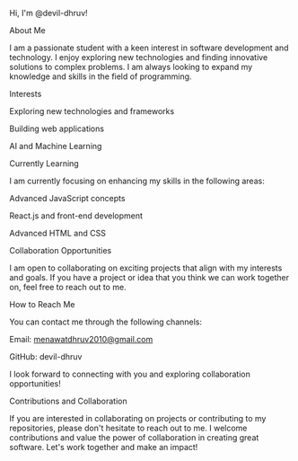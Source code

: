 Hi, I'm @devil-dhruv!

About Me

I am a passionate student with a keen interest in software development and technology. I enjoy exploring new technologies and finding innovative solutions to complex problems. I am always looking to expand my knowledge and skills in the field of programming.

Interests

Exploring new technologies and frameworks

Building web applications

AI and Machine Learning


Currently Learning

I am currently focusing on enhancing my skills in the following areas:

Advanced JavaScript concepts

React.js and front-end development

Advanced HTML and CSS


Collaboration Opportunities

I am open to collaborating on exciting projects that align with my interests and goals. If you have a project or idea that you think we can work together on, feel free to reach out to me.

How to Reach Me

You can contact me through the following channels:

Email: menawatdhruv2010@gmail.com

GitHub: devil-dhruv

I look forward to connecting with you and exploring collaboration opportunities!

Contributions and Collaboration

If you are interested in collaborating on projects or contributing to my repositories, please don't hesitate to reach out to me. I welcome contributions and value the power of collaboration in creating great software. Let's work together and make an impact!
